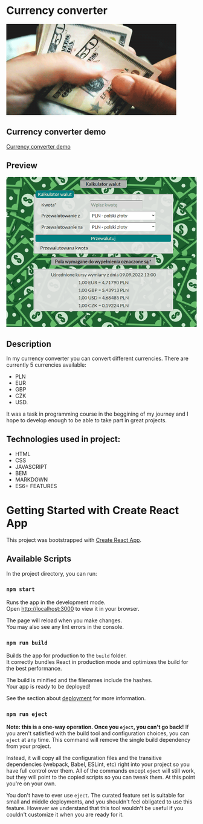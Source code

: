 # **Currency converter**
![Money gif](https://raw.githubusercontent.com/kozlowskiigor/Currency-Converter-React/main/money.gif)

## **Currency converter demo**
[Currency converter demo](https://kozlowskiigor.github.io/Currency-Converter-React/)

## **Preview**
![My simple Currency converter](https://raw.githubusercontent.com/kozlowskiigor/Currency-Converter/main/images/CurrencyConverterAnimation.gif)

## **Description**
In my currency converter you can convert different currencies. 
There are currently 5 currencies available:
- PLN
- EUR
- GBP 
- CZK
- USD. 

It was a task in programming course in the beggining of my journey and I hope to develop enough to be able to take part in great projects.

## **Technologies used in project:**
- HTML
- CSS
- JAVASCRIPT
- BEM
- MARKDOWN
- ES6+ FEATURES

# Getting Started with Create React App
This project was bootstrapped with [Create React App](https://github.com/facebook/create-react-app).

## Available Scripts
In the project directory, you can run:

### `npm start`
Runs the app in the development mode.\
Open [http://localhost:3000](http://localhost:3000) to view it in your browser.

The page will reload when you make changes.\
You may also see any lint errors in the console.

### `npm run build`
Builds the app for production to the `build` folder.\
It correctly bundles React in production mode and optimizes the build for the best performance.

The build is minified and the filenames include the hashes.\
Your app is ready to be deployed!

See the section about [deployment](https://facebook.github.io/create-react-app/docs/deployment) for more information.

### `npm run eject`
**Note: this is a one-way operation. Once you `eject`, you can't go back!**
If you aren't satisfied with the build tool and configuration choices, you can `eject` at any time. This command will remove the single build dependency from your project.

Instead, it will copy all the configuration files and the transitive dependencies (webpack, Babel, ESLint, etc) right into your project so you have full control over them. All of the commands except `eject` will still work, but they will point to the copied scripts so you can tweak them. At this point you're on your own.

You don't have to ever use `eject`. The curated feature set is suitable for small and middle deployments, and you shouldn't feel obligated to use this feature. However we understand that this tool wouldn't be useful if you couldn't customize it when you are ready for it.
